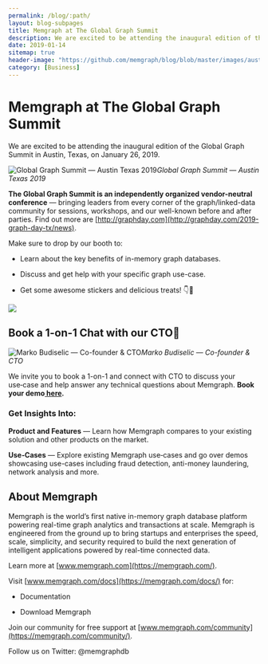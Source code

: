 ```yaml
---
permalink: /blog/:path/
layout: blog-subpages
title: Memgraph at The Global Graph Summit
description: We are excited to be attending the inaugural edition of the Global Graph Summit in Austin, Texas
date: 2019-01-14
sitemap: true
header-image: "https://github.com/memgraph/blog/blob/master/images/austin-texas.jpg?raw=true"
category: [Business]
---
```


# Memgraph at The Global Graph Summit

We are excited to be attending the inaugural edition of the Global Graph Summit in Austin, Texas, on January 26, 2019.

![Global Graph Summit — Austin Texas 2019](https://cdn-images-1.medium.com/max/2000/1*1qNjzvrqvVN4FzTEXThMxQ.jpeg)*Global Graph Summit — Austin Texas 2019*

**The Global Graph Summit is an independently organized vendor-neutral conference** — bringing leaders from every corner of the graph/linked-data community for sessions, workshops, and our well-known before and after parties. Find out more are [http://graphday.com](http://graphday.com/2019-graph-day-tx/news).

Make sure to drop by our booth to:

* Learn about the key benefits of in-memory graph databases.

* Discuss and get help with your specific graph use-case.

* Get some awesome stickers and delicious treats! 👇🤩

![](https://cdn-images-1.medium.com/max/3232/1*hK2npeLktTFE_V7Mbg7U3w.jpeg)

## Book a 1-on-1 Chat with our CTO🤝

![Marko Budiselic — Co-founder & CTO](https://cdn-images-1.medium.com/max/2000/0*rzBNXZKCGukmP8bd)*Marko Budiselic — Co-founder & CTO*

We invite you to book a 1-on-1 and connect with CTO to discuss your use‑case and help answer any technical questions about Memgraph. **Book your demo[ here](https://www.meetingbird.com/l/karimt/Chat-With-Memgraph).**

### Get Insights Into:

**Product and Features** — Learn how Memgraph compares to your existing solution and other products on the market.

**Use‑Cases** — Explore existing Memgraph use‑cases and go over demos showcasing use-cases including fraud detection, anti-money laundering, network analysis and more.

## About Memgraph

Memgraph is the world’s first native in-memory graph database platform powering real-time graph analytics and transactions at scale. Memgraph is engineered from the ground up to bring startups and enterprises the speed, scale, simplicity, and security required to build the next generation of intelligent applications powered by real-time connected data.

Learn more at [www.memgraph.com](https://memgraph.com/).

Visit [www.memgraph.com/docs](https://memgraph.com/docs/) for:

* Documentation

* Download Memgraph

Join our community for free support at [www.memgraph.com/community](https://memgraph.com/community/).

Follow us on Twitter: @memgraphdb
